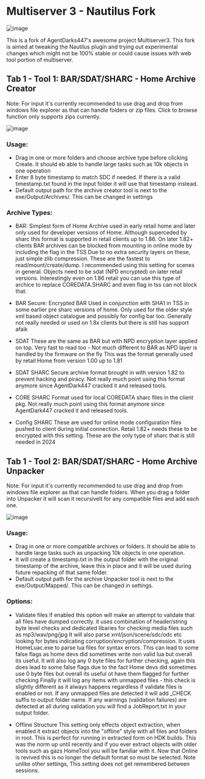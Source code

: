 # Multiserver 3 - Nautilus Fork

![image](https://github.com/DeViL303/MultiServer3-NuatilusFork/assets/24411577/0a378bb7-382a-4ff6-b328-a7fff8cb836c)

This is a fork of AgentDarks447's awesome project Multiserver3. This fork is aimed at tweaking the Nautilus plugin and trying out experimental changes which might not be 100% stable or could cause issues with web tool portion of multiserver.  




 
## Tab 1 - Tool 1: BAR/SDAT/SHARC - Home Archive Creator

Note: For input it's currently recommended to use drag and drop from windows file explorer as that can handle folders or zip files. Click to browse function only supports zips currently.

![image](https://github.com/DeViL303/MultiServer3-NuatilusFork/assets/24411577/297ac8dc-65c2-4056-a4b8-8de8fcc07085)

### Usage: 
- Drag in one or more folders and choose archive type before clicking Create. It should eb able to handle large tasks such as 10k objects in one operation
- Enter 8 byte timestamp to match SDC if needed. If there is a valid timestamp.txt found in the input folder it will use that timestamp instead.
- Default output path for the archive creator tool is next to the exe/Output/Archives/. This can be changed in settings

### Archive Types:
- BAR:
    Simplest form of Home Archive used in early retail home and later only used for developer versions of Home.
    Although superceded by sharc this format is supported in retail clients up to 1.86.
    On later 1.82+ clients BAR archives can be blocked from mounting in online mode by including the flag <disablebar/> in the TSS
    Due to no extra security layers on these, just simple zlib compression. These are the fastest to read/mount/create/dump.
    I recommended using this setting for scenes in general. Objects need to be sdat (NPD encrypted) on later retail versions.
    Interestingly even on 1.86 retail you can use this type of archice to replace COREDATA.SHARC and even <disablebar/> flag in tss can not block that.
  
- BAR Secure:
   Encrypted BAR Used in conjunction with SHA1 in TSS in some earlier pre sharc versions of home.
   Only used for the older style xml based object catalogue and possibly for config bar too.
   Generally not really needed or used on 1.8x clients but there is still has support afaik

- SDAT
   These are the same as BAR but with NPD encryption layer applied on top.
   Very fast to read too - Not much different to BAR as NPD layer is handled by the firmware on the fly
   This was the format generally used by retail Home from version 1.00 up to 1.81

- SDAT SHARC
    Secure archive format brought in with version 1.82 to prevent hacking and piracy.
    Not really much point using this format anymore since AgentDark447 cracked it and released tools.

- CORE SHARC
    Format used for local COREDATA sharc files in the client pkg.
    Not really much point using this format anymore since AgentDark447 cracked it and released tools.

- Config SHARC
    These are used for online mode configuration files pushed to client during initial connection.
    Retail 1.82+ needs these to be encrypted with this setting.
    These are the only type of sharc that is still needed in 2024



  
   
## Tab 1 - Tool 2: BAR/SDAT/SHARC - Home Archive Unpacker

Note: For input it's currently recommended to use drag and drop from windows file explorer as that can handle folders. When you drag a folder into Unpacker it will scan it recursivelt for any compatible files and add each one. 

![image](https://github.com/DeViL303/MultiServer3-NuatilusFork/assets/24411577/0bc3877d-41cf-4fa9-be46-4386c3856344)


### Usage: 
- Drag in one or more compatible archives or folders. It should be able to handle large tasks such as unpacking 10k objects in one operation.
- It will create a timestamp.txt in the output folder with the original timestamp of the archive, leave this in place and it will be used during future repacking of that same folder.
- Default output path for the archive Unpacker tool is next to the exe/Output/Mapped/. This can be changed in settings.


### Options:

- Validate files
  If enabled this option will make an attempt to validate that all files have dumped correctly. it uses combination of header/string byte level checks and dedicated libaries for checking media files such as mp3/wav/png/jpg
  It will also parse xml/json/scene/sdc/odc etc looking for bytes indicating corruption/encryption/compression.
  It uses HomeLuac.exe to parse lua files for syntax errors. This can lead to some false flags as home devs did sometimes write non valid lua but overall its useful. 
  It will also log any 0 byte files for further checking, again this does lead to some false flags due to the fact Home devs did sometimes use 0 byte files but overall its useful ot have them flagged for further checking
  Finally it will log any items with unmapped files - this check is slightly different as it always happens regardless if validate files is enabled or not. If any unmapped files are detected it will add _CHECK suffis to output folder name.
  If any warnings (validation failures) are detected at all during validation you will find a JobReport.txt in your output folder.

- Offline Structure
  This setting only effects object extraction, when enabled it extract objects into the "offline" style with all files and folders in root. This is perfect for running in extracted form on HDK builds.
  This was the norm up until recently and if you ever extract objects with older tools such as gazs HomeTool you will be familiar with it.
  Now that Online is revived this is no longer the default format so must be selected. Note unlike other settings, This setting does not get remembered between sessions.
